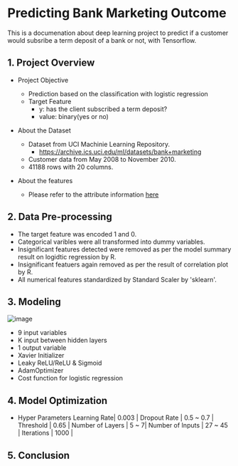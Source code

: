 # Predicting Bank Marketing Outcome
This is a documenation about deep learning project to predict if a customer would subsribe a term deposit of a bank or not, with Tensorflow.

## 1. Project Overview
* Project Objective
   * Prediction based on the classification with logistic regression
   * Target Feature
      * y: has the client subscribed a term deposit? 
      * value: binary(yes or no)

* About the Dataset
    * Dataset from UCI Machinie Learning Repository.
        * https://archive.ics.uci.edu/ml/datasets/bank+marketing
    * Customer data from May 2008 to November 2010.
    * 41188 rows with 20 columns.

* About the features
    * Please refer to the attribute information [here](https://archive.ics.uci.edu/ml/datasets/bank+marketing)
    
## 2. Data Pre-processing

 * The target feature was encoded 1 and 0.
 * Categorical varibles were all transformed into dummy variables.
 * Insignificant features detected were removed as per the model summary result on logidtic regression by R. 
 * Insignificant featuers again removed as per the result of correlation plot by R. 
 * All numerical features standardized by Standard Scaler by 'sklearn'.
    
## 3. Modeling

![image](https://user-images.githubusercontent.com/46237445/50608069-b1e45200-0f0e-11e9-8294-d8716e43876f.png)

  * 9 input variables
  * K input between hidden layers
  * 1 output variable
  * Xavier Initializer
  * Leaky ReLU/ReLU & Sigmoid
  * AdamOptimizer
  * Cost function for logistic regression

## 4. Model Optimization

  * Hyper Parameters
    Learning Rate| 0.003 |
    Dropout Rate | 0.5 ~ 0.7 |
    Threshold | 0.65 |
    Number of Layers | 5 ~ 7|
    Number of Inputs | 27 ~ 45 |
    Iterations | 1000 |
    
## 5. Conclusion
